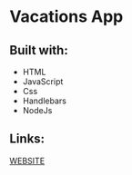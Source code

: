 <!-- @format -->

# Vacations App

## Built with:

- HTML
- JavaScript
- Css
- Handlebars
- NodeJs

## Links:

[WEBSITE](https://vacpar.herokuapp.com/)
